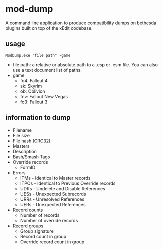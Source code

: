 # mod-dump
A command line application to produce compatibility dumps on bethesda plugins built on top of the xEdit codebase.

## usage

`ModDump.exe "file path" -game`

- file path: a relative or absolute path to a .esp or .esm file.  You can also use a text document list of paths.
- game
  - fo4: Fallout 4
  - sk: Skyrim
  - ob: Oblivion
  - fnv: Fallout New Vegas
  - fo3: Fallout 3

## information to dump

- Filename
- File size
- File hash (CRC32)
- Masters
- Description
- Bash/Smash Tags
- Override records
  - FormID
- Errors
  - ITMs - Identical to Master records
  - ITPOs - Identical to Previous Override records
  - UDRs - Undelete and Disable References
  - UESs - Unexpected Subrecords
  - URRs - Unresolved References
  - UERs - Unexpected References
- Record counts
  - Number of records
  - Number of override records
- Record groups
  - Group signature
  - Record count in group
  - Override record count in group